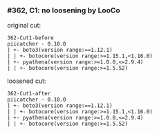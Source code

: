 ### #362, C1: no loosening by LooCo
original cut:

```
362-Cut1-before
piicatcher - 0.10.0
| +- boto3(version range:==1.12.1)
| | +- botocore(version range:>=1.15.1,<1.16.0)
| +- pyathena(version range:>=1.0.0,<=2.9.4)
| | +- botocore(version range:>=1.5.52)
```




loosened cut:
```
362-Cut1-after
piicatcher - 0.10.0
| +- boto3(version range:==1.12.1)
| | +- botocore(version range:>=1.15.1,<1.16.0)
| +- pyathena(version range:>=1.0.0,<=2.9.4)
| | +- botocore(version range:>=1.5.52)
```




